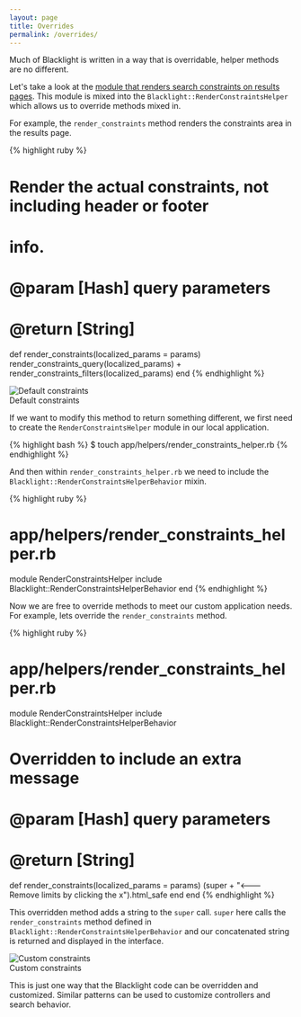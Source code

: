 ```yaml
---
layout: page
title: Overrides
permalink: /overrides/
---
```


Much of Blacklight is written in a way that is overridable, helper methods are no different.

Let's take a look at the [module that renders search constraints on results pages](https://github.com/projectblacklight/blacklight/blob/master/app/helpers/blacklight/render_constraints_helper_behavior.rb). This module is mixed into the `Blacklight::RenderConstraintsHelper` which allows us to override methods mixed in.

For example, the `render_constraints` method renders the constraints area in the results page.

{% highlight ruby %}
##
# Render the actual constraints, not including header or footer
# info. 
# 
# @param [Hash] query parameters
# @return [String]
def render_constraints(localized_params = params)
  render_constraints_query(localized_params) + render_constraints_filters(localized_params)
end
{% endhighlight %}

<div class='image-well'>
  <img src='{{ site.baseurl }}/public/images/default-constraints.jpg' alt='Default constraints' />
  <div class='caption'>Default constraints</div>
</div>

If we want to modify this method to return something different, we first need to create the `RenderConstraintsHelper` module in our local application.

{% highlight bash %}
$ touch app/helpers/render_constraints_helper.rb
{% endhighlight %}

And then within `render_constraints_helper.rb` we need to include the `Blacklight::RenderConstraintsHelperBehavior` mixin.

{% highlight ruby %}
# app/helpers/render_constraints_helper.rb
module RenderConstraintsHelper
  include Blacklight::RenderConstraintsHelperBehavior
end
{% endhighlight %}

Now we are free to override methods to meet our custom application needs. For example, lets override the `render_constraints` method.

{% highlight ruby %}
# app/helpers/render_constraints_helper.rb
module RenderConstraintsHelper
  include Blacklight::RenderConstraintsHelperBehavior
  ##
  # Overridden to include an extra message 
  # 
  # @param [Hash] query parameters
  # @return [String]
  def render_constraints(localized_params = params)
   (super + "<--- Remove limits by clicking the x").html_safe
  end
end
{% endhighlight %}

This overridden method adds a string to the `super` call. `super` here calls the `render_constraints` method defined in `Blacklight::RenderConstraintsHelperBehavior` and our concatenated string is returned and displayed in the interface.

<div class='image-well'>
  <img src='{{ site.baseurl }}/public/images/custom-constraints.jpg' alt='Custom constraints' />
  <div class='caption'>Custom constraints</div>
</div>

This is just one way that the Blacklight code can be overridden and customized. Similar patterns can be used to customize controllers and search behavior.